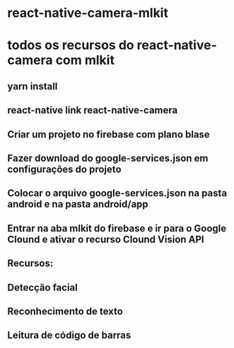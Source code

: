 # react-native-camera-mlkit
# todos os recursos do react-native-camera com mlkit

## yarn install
## react-native link react-native-camera

## Criar um projeto no firebase com plano blase 
## Fazer download do google-services.json em configurações do projeto
## Colocar o arquivo google-services.json na pasta android e na pasta android/app
## Entrar na aba mlkit do firebase e ir para o Google Clound e ativar o recurso Clound Vision API

## Recursos:
## Detecção facial
## Reconhecimento de texto
## Leitura de código de barras
